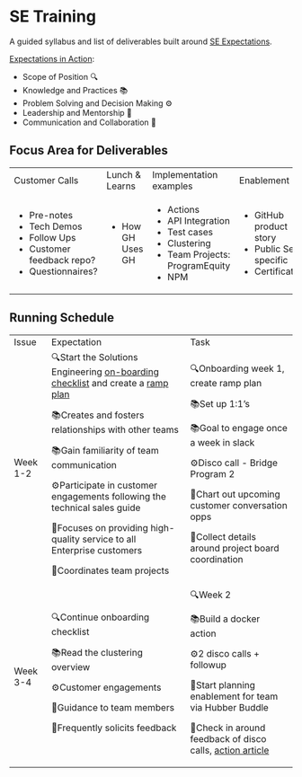 # SE Training 
A guided syllabus and list of deliverables built around [SE Expectations](https://github.com/github/solutions-engineering/blob/master/team/career/levels-and-assignments.md). 

[Expectations in Action](https://docs.google.com/document/d/1zsNkQfMmv-kOtBzL1xWGi02e-6bB8U48FVvE47h7ixs/edit?usp=sharing): 
- Scope of Position 🔍
- Knowledge and Practices 📚
- Problem Solving and Decision Making ⚙️
- Leadership and Mentorship 💫
- Communication and Collaboration 🤝


## Focus Area for Deliverables 
<table>
  <tr>
   <td>Customer Calls
   </td>
   <td>Lunch & Learns
   </td>
   <td>Implementation examples
   </td>
   <td>Enablement
   </td>
  </tr>
  <tr>
   <td>
<ul>

<li>Pre-notes

<li>Tech Demos

<li>Follow Ups

<li>Customer feedback repo?

<li>Questionnaires?
</li>
</ul>
   </td>
   <td>
<ul>

<li>How GH Uses GH
</li>
</ul>
   </td>
   <td>
<ul>

<li>Actions

<li>API Integration 

<li>Test cases

<li>Clustering

<li>Team Projects: ProgramEquity

<li>NPM 
</li>
</ul>
   </td>
   <td>
<ul>

<li>GitHub product story

<li>Public Sector specific

<li>Certifications
</li>
</ul>
   </td>
  </tr>
</table>


## Running Schedule
<table>
  <tr>
   <td>Issue
   </td>
   <td>Expectation
   </td>
   <td>Task
   </td>
  </tr>
  <tr>
   <td>Week 1-2
   </td>
   <td>🔍Start the Solutions Engineering <a href="https://github.com/github/solutions-engineering/blob/master/guides/onboarding/onboarding-checklist-template.md">on-boarding checklist</a> and create a <a href="https://github.com/github/solutions-engineering/blob/master/guides/onboarding/example-ramp-up-plan.md">ramp plan</a> 
<p>
📚Creates and fosters relationships with other teams
<p>
📚Gain familiarity of team communication 
<p>
⚙️Participate in customer engagements following the technical sales guide
<p>
💫Focuses on providing high-quality service to all Enterprise customers
<p>
🤝Coordinates team projects
   </td>
   <td>🔍Onboarding week 1, create ramp plan
<p>
📚Set up 1:1’s 
<p>
📚Goal to engage once a week in slack 
<p>
⚙️Disco call - Bridge Program 2 
<p>
💫Chart out upcoming customer conversation opps
<p>
🤝Collect details around project board coordination 
   </td>
  </tr>
  <tr>
   <td>Week 3-4 
   </td>
   <td>🔍Continue onboarding checklist
<p>
📚Read the clustering overview
<p>
⚙️Customer engagements 
<p>
💫Guidance to team members
<p>
🤝Frequently solicits feedback
   </td>
   <td>🔍Week 2 
<p>
📚Build a docker action 
<p>
⚙️2 disco calls + followup
<p>
💫Start planning enablement for team via Hubber Buddle 
<p>
🤝Check in around feedback of disco calls, <a href="https://docs.google.com/document/d/10NPJTONKHuKQ1wta39-CCRMxSMeQF0dkoQH-3talBrQ/edit?usp=sharing">action article</a>
   </td>
  </tr>
</table>
